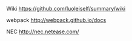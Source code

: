 Wiki https://github.com/luoleiself/summary/wiki 

webpack http://webpack.github.io/docs

NEC http://nec.netease.com/
